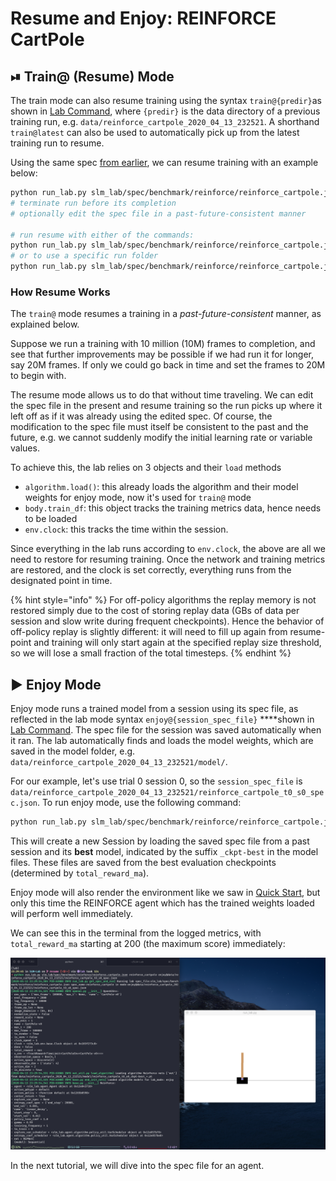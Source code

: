 # Resume and Enjoy: REINFORCE CartPole

## ⏯ Train@ \(Resume\) Mode

The train mode can also resume training using the syntax `train@{predir}`as shown in [Lab Command](slm-lab-command.md#the-lab-modes), where `{predir}` is the data directory of a previous training run, e.g. `data/reinforce_cartpole_2020_04_13_232521`. A shorthand `train@latest` can also be used to automatically pick up from the latest training run to resume.

Using the same spec [from earlier](train-and-enjoy-dqn-cartpole.md), we can resume training with an example below:

```bash
python run_lab.py slm_lab/spec/benchmark/reinforce/reinforce_cartpole.json reinforce_cartpole train
# terminate run before its completion
# optionally edit the spec file in a past-future-consistent manner

# run resume with either of the commands:
python run_lab.py slm_lab/spec/benchmark/reinforce/reinforce_cartpole.json reinforce_cartpole train@latest
# or to use a specific run folder
python run_lab.py slm_lab/spec/benchmark/reinforce/reinforce_cartpole.json reinforce_cartpole train@data/reinforce_cartpole_2020_04_13_232521
```

### How Resume Works

The `train@` mode resumes a training in a _past-future-consistent_ manner, as explained below.

Suppose we run a training with 10 million \(10M\) frames to completion, and see that further improvements may be possible if we had run it for longer, say 20M frames. If only we could go back in time and set the frames to 20M to begin with.

The resume mode allows us to do that without time traveling. We can edit the spec file in the present and resume training so the run picks up where it left off as if it was already using the edited spec. Of course, the modification to the spec file must itself be consistent to the past and the future, e.g. we cannot suddenly modify the initial learning rate or variable values.

To achieve this, the lab relies on 3 objects and their `load` methods

* `algorithm.load()`: this already loads the algorithm and their model weights for enjoy mode, now it's used for `train@` mode
* `body.train_df`: this object tracks the training metrics data, hence needs to be loaded
* `env.clock`: this tracks the time within the session.

Since everything in the lab runs according to `env.clock`, the above are all we need to restore for resuming training. Once the network and training metrics are restored, and the clock is set correctly, everything runs from the designated point in time.

{% hint style="info" %}
For off-policy algorithms the replay memory is not restored simply due to the cost of storing replay data \(GBs of data per session and slow write during frequent checkpoints\). Hence the behavior of off-policy replay is slightly different: it will need to fill up again from resume-point and training will only start again at the specified replay size threshold, so we will lose a small fraction of the total timesteps.
{% endhint %}

## ▶ Enjoy Mode

Enjoy mode runs a trained model from a session using its spec file, as reflected in the lab mode syntax `enjoy@{session_spec_file}` ****shown in [Lab Command](slm-lab-command.md#the-lab-modes). The spec file for the session was saved automatically when it ran. The lab automatically finds and loads the model weights, which are saved in the model folder, e.g. `data/reinforce_cartpole_2020_04_13_232521/model/`.

For our example, let's use trial 0 session 0, so the `session_spec_file` is `data/reinforce_cartpole_2020_04_13_232521/reinforce_cartpole_t0_s0_spec.json`. To run enjoy mode, use the following command:

```bash
python run_lab.py slm_lab/spec/benchmark/reinforce/reinforce_cartpole.json reinforce_cartpole enjoy@data/reinforce_cartpole_2020_04_13_232521/reinforce_cartpole_t0_s0_spec.json
```

This will create a new Session by loading the saved spec file from a past session and its **best** model, indicated by the suffix `_ckpt-best` in the model files. These files are saved from the best evaluation checkpoints \(determined by `total_reward_ma`\).

Enjoy mode will also render the environment like we saw in [Quick Start](../setup/quick-start.md), but only this time the REINFORCE agent which has the trained weights loaded will perform well immediately.

We can see this in the terminal from the logged metrics, with `total_reward_ma` starting at 200 \(the maximum score\) immediately:

![](../.gitbook/assets/cartpole-enjoy.png)

In the next tutorial, we will dive into the spec file for an agent.

